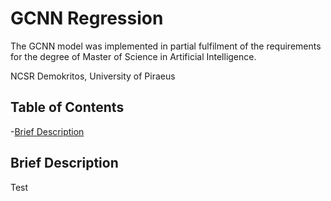 # GCNN Regression

The GCNN model was implemented in partial fulfilment of the requirements for the degree of Master of Science in Artificial Intelligence.

NCSR Demokritos, University of Piraeus

## Table of Contents

-[Brief Description](#BriefDescription)

## Brief Description 

Test


